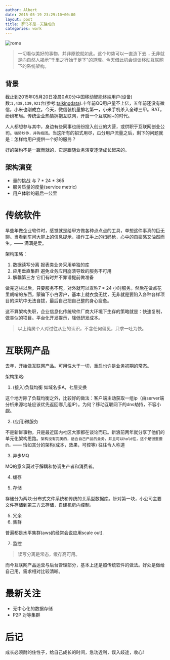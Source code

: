 ```yaml
---
author: Albert
date: 2015-05-19 23:29:10+00:00
layout: post
title: 罗马不是一天建成的 
categories: work
---
```

![rome](http://7xidkg.com1.z0.glb.clouddn.com/rome-Italie-768x1366.jpg)

> 一切看似美好的事物，并非原貌就如此。这个句势可以一直造下去... 无非就是向自然人揭示"千里之行始于足下"的道理。今天借此机会谈谈移动互联网下的系统架构。

背景
----

截止到2015年05月20日凌晨0点0分中国移动智能终端用户(设备)数:`1,438,139,921`台(参考:[talkingdata](https://www.talkingdata.com/index/#/mobileIndex/zh_CN)).十年前QQ用户量不上亿，五年前还没有微信，小米也刚成立。今天，微信装机量排名第一，小米手机杀入全球三甲。BAT，纷纷布局。传统企业热情拥抱互联网，开启一个互联网+的时代。

人人都想参与其中，身边有些同事也纷纷投入创业的大营，或供职于互联网创业公司。`强势炒作，并购抱团`。当这所有的招式用尽，瓜分用户流量之后，剩下的问题就是：怎样给用户提供一个好的服务？

好的架构不是一蹴而就的，它是跟随业务演变逐渐成长起来的。

架构演变
--------

* 量的挑战 与 7 * 24 * 365
* 服务质量的度量(service metric)
* 用户体验的最后一公里

传统软件
========

早些年做企业软件时，感觉就是给甲方做各种点点点的工具，单想这件事真的巨无聊。当看到车间大屏上的信息提示，操作工手上的扫码枪，心中的自豪感又油然而生。—— 满满是爱。

架构策略：

1. 数据读写分离 报表类业务采用单独的库
2. 应用垂直集群 避免业务应用崩溃导致的服务不可用
3. 解耦第三方   它们有时并不靠谱提前做准备

做完这些以后，只要服务不死，对外就可以宣称7 * 24 小时服务。然后在做点花里胡哨的东西，蒙骗下小白客户，基本上就衣食无忧，无非就是要陷入各种各样项目的深坑中无法自拔，最后自己把自己整的身心疲惫。

这不算架构失职，企业信息化传统软件厂商大环境下生存的策略就是：快速复制，做类似的项目。平台化开发提示，降低研发成本。

> 以上纯属个人对过往从业的认识，不含任何偏见，只求一吐为快。

互联网产品
==========

去年，开始做互联网产品。可用性大于一切，重启也许是业务初期的常态。

架构策略:

1. (接入)负载均衡 如域名多A，七层交换

这个地方除了负载均衡之外，比较好的做法：客户端主动获取一组ip（由server端分析来源地址应该优先返回哪几组IP）。为何？移动互联网下的dns劫持，不容小觑。

2. (应用)微服务  

不是新鲜事物，只是最近国内社区大家都在谈论而已。新浪前两年就分享了他们的单元化架构思路。`架构没有完美的，适合自己产品的业务，并且可以hold住，这个是很重要的。`—— 恰如其分的架构(成本，效果，可控等) 往往令人称道

3. 异步MQ 

MQ的意义莫过于解耦和协调生产者和消费者。

4. 缓存

5. 存储

存储分为两块:分布式文件系统和传统的关系型数据库。针对第一块，小公司主要文件存储到第三方云存储，自建机房内控制。

5. 冗余
6. 集群

普遍都是水平集群(aws的经常会说应用scale out).

7. 监控

> 读写分离是常态，缓存高可用。

而今互联网产品运营与后台管理部分，基本上还是照传统软件的做法。好处是做给自己用，需求相对比较清晰。



最新关注
========

* 无中心化的数据存储
* P2P 对等集群

后记
====

成长必须耐的住性子，给自己成长的时间，急功近利，误入歧途，收心!
